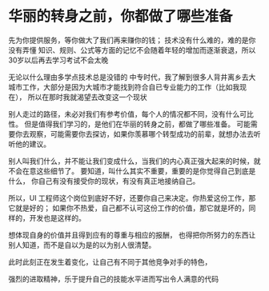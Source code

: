 # 华丽的转身之前，你都做了哪些准备

先为你提供服务，等你做大了我们再来赚你的钱；
技术没有什么难的，难的是你没有弄懂
知识、规则、公式等方面的记忆不会随着年轻的增加而逐渐衰退，所以30岁以后再去学习考试不会太晚

无论以什么理由多学点技术总是没错的
中专时代，我了解到很多人背井离乡去大城市工作，大部分是因为大城市才能找到符合自已专业能力的工作（比如我现在），
所以在那时我就渴望去改变这一个现状

别人走过的路径，未必对我们有参考价值，每个人的情况都不同，没有什么可比性。
但是值得我们学习的，是他们在华丽的转身之前，都做了哪些准备。
可能需要你去观察，可能需要你去探访，如果你羡慕哪个转型成功的前辈，就想办法去听听他的建议。


别人叫我们什么，并不能让我们变成什么，当我们的内心真正强大起来的时候，就不会在意这些细节了。
要知道，叫什么其实不重要，重要的是你觉得自己到底是什么，
你自己有没有接受你的现状，有没有真正地接纳自己。

所以，UI 工程师这个岗位到底好不好，还要你自己来决定。你热爱这份工作，那它就是好的；
如果你不热爱，自己都不认可这份工作的价值，那它就是坏的，同样的，开发也是这样的。

想体现自身的价值并且得到应有的尊重与相应的报酬，
也得把你所努力的东西让别人知道，而不是自以为是的以为别人很清楚。

此时此刻正在发生着变化，让自己有不同于其他竞争对手的特色，

强烈的进取精神，乐于提升自己的技能水平进而写出令人满意的代码
